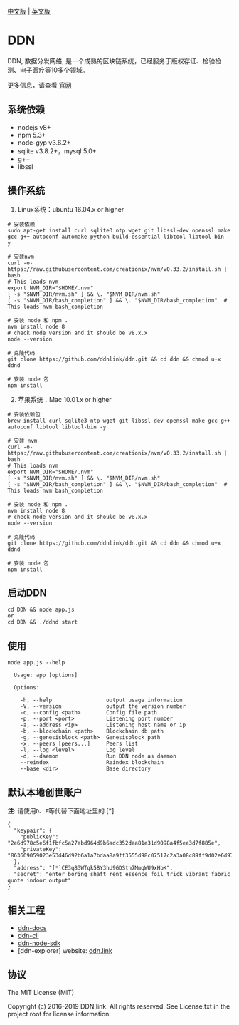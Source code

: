[中文版](./README-zh-CN.md) | [英文版](./README.md)

# DDN

DDN, 数据分发网络, 是一个成熟的区块链系统，已经服务于版权存证、检验检测、电子医疗等10多个领域。

更多信息，请查看 [官网](https://www.ddn.link)

## 系统依赖

- nodejs v8+
- npm 5.3+
- node-gyp v3.6.2+ 
- sqlite v3.8.2+，mysql 5.0+
- g++
- libssl

## 操作系统

1. Linux系统：ubuntu 16.04.x or higher

```
# 安装依赖
sudo apt-get install curl sqlite3 ntp wget git libssl-dev openssl make gcc g++ autoconf automake python build-essential libtool libtool-bin -y

# 安装nvm
curl -o- https://raw.githubusercontent.com/creationix/nvm/v0.33.2/install.sh | bash
# This loads nvm
export NVM_DIR="$HOME/.nvm"
[ -s "$NVM_DIR/nvm.sh" ] && \. "$NVM_DIR/nvm.sh" 
[ -s "$NVM_DIR/bash_completion" ] && \. "$NVM_DIR/bash_completion"  # This loads nvm bash_completion

# 安装 node 和 npm .
nvm install node 8
# check node version and it should be v8.x.x
node --version

# 克隆代码
git clone https://github.com/ddnlink/ddn.git && cd ddn && chmod u+x ddnd

# 安装 node 包
npm install
```

2. 苹果系统：Mac 10.01.x or higher

```
# 安装依赖包
brew install curl sqlite3 ntp wget git libssl-dev openssl make gcc g++ autoconf libtool libtool-bin -y

# 安装 nvm
curl -o- https://raw.githubusercontent.com/creationix/nvm/v0.33.2/install.sh | bash
# This loads nvm
export NVM_DIR="$HOME/.nvm"
[ -s "$NVM_DIR/nvm.sh" ] && \. "$NVM_DIR/nvm.sh" 
[ -s "$NVM_DIR/bash_completion" ] && \. "$NVM_DIR/bash_completion"  # This loads nvm bash_completion

# 安装 node 和 npm .
nvm install node 8
# check node version and it should be v8.x.x
node --version

# 克隆代码
git clone https://github.com/ddnlink/ddn.git && cd ddn && chmod u+x ddnd

# 安装 node 包
npm install
```

## 启动DDN

```
cd DDN && node app.js
or
cd DDN && ./ddnd start
```

## 使用

```
node app.js --help

  Usage: app [options]

  Options:

    -h, --help                 output usage information
    -V, --version              output the version number
    -c, --config <path>        Config file path
    -p, --port <port>          Listening port number
    -a, --address <ip>         Listening host name or ip
    -b, --blockchain <path>    Blockchain db path
    -g, --genesisblock <path>  Genesisblock path
    -x, --peers [peers...]     Peers list
    -l, --log <level>          Log level
    -d, --daemon               Run DDN node as daemon
    --reindex                  Reindex blockchain
    --base <dir>               Base directory
```

## 默认本地创世账户

**注**: 请使用`D`、`E`等代替下面地址里的 [*]  

```
{
  "keypair": {
    "publicKey": "2e6d978c5e6f1fbfc5a27abd964d9b6adc352daa81e31d9098a4f5ee3d7f885e",
    "privateKey": "863669059023e53d46d92b6a1a7bdaa8a9ff3555d98c07517c2a3a08c89ff9d02e6d978c5e6f1fbfc5a27abd964d9b6adc352daa81e31d9098a4f5ee3d7f885e"
  },
  "address": "[*]CE3q83WTqk58Y3hU9GDStn7MmqWU9xHbK",
  "secret": "enter boring shaft rent essence foil trick vibrant fabric quote indoor output"
}
```

## 相关工程

- [ddn-docs](https://github.com/ddnlink/ddn-docs)
- [ddn-cli](https://github.com/ddnlink/ddn-cli)
- [ddn-node-sdk](https://github.com/ddnlink/ddn-node-sdk)
- [ddn-explorer] website: [ddn.link](http://mainnet.ddn.link)

## 协议

The MIT License (MIT)

Copyright (c) 2016-2019 DDN.link. All rights reserved. See License.txt in the project root for license information.
